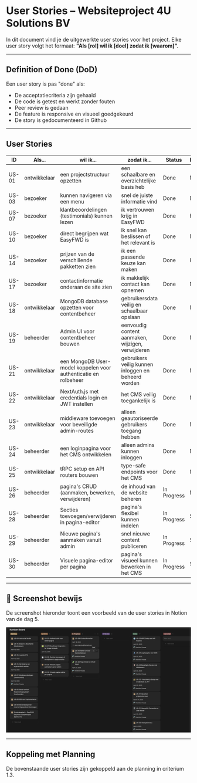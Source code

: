 # User Stories – Websiteproject 4U Solutions BV

In dit document vind je de uitgewerkte user stories voor het project.
Elke user story volgt het formaat: **"Als [rol] wil ik [doel] zodat ik [waarom]".**

---

## Definition of Done (DoD)

Een user story is pas "done" als:
- De acceptatiecriteria zijn gehaald
- De code is getest en werkt zonder fouten
- Peer review is gedaan
- De feature is responsive en visueel goedgekeurd
- De story is gedocumenteerd in Github

---

## User Stories

| ID     | Als...          | wil ik...                                         | zodat ik...                                     | Status        | Prioriteit | Uren |
|--------|------------------|--------------------------------------------------|------------------------------------------------|--------------|------------|------|
| US-01  | ontwikkelaar     | een projectstructuur opzetten                    | een schaalbare en overzichtelijke basis heb     | Done         | Must       | 2    |
| US-03  | bezoeker         | kunnen navigeren via een menu                   | snel de juiste informatie vind                  | Done         | Must       | 3    |
| US-07  | bezoeker         | klantbeoordelingen (testimonials) kunnen lezen  | ik vertrouwen krijg in EasyFWD                  | Done         | High       | 3    |
| US-10  | bezoeker         | direct begrijpen wat EasyFWD is                 | ik snel kan beslissen of het relevant is        | Done         | Must       | 3    |
| US-14  | bezoeker         | prijzen van de verschillende pakketten zien     | ik een passende keuze kan maken                 | Done         | High       | 3    |
| US-17  | bezoeker         | contactinformatie onderaan de site zien         | ik makkelijk contact kan opnemen                | Done         | Medium     | 2    |
| US-18  | ontwikkelaar     | MongoDB database opzetten voor contentbeheer    | gebruikersdata veilig en schaalbaar opslaan     | Done         | Must       | 2    |
| US-19  | beheerder        | Admin UI voor contentbeheer bouwen              | eenvoudig content aanmaken, wijzigen, verwijderen | Done      | Must       | 5    |
| US-21  | ontwikkelaar     | een MongoDB User-model koppelen voor authenticatie en rolbeheer | gebruikers veilig kunnen inloggen en beheerd worden | Done   | Must       | 4    |
| US-22  | ontwikkelaar     | NextAuth.js met credentials login en JWT instellen | het CMS veilig toegankelijk is                | Done         | Must       | 3    |
| US-23  | ontwikkelaar     | middleware toevoegen voor beveiligde admin-routes | alleen geautoriseerde gebruikers toegang hebben | Done         | Must       | 3    |
| US-24  | beheerder        | een loginpagina voor het CMS ontwikkelen        | alleen admins kunnen inloggen                   | Done         | Must       | 2    |
| US-25  | ontwikkelaar     | tRPC setup en API routers bouwen                | type-safe endpoints voor het CMS                | Done         | Must       | 4    |
| US-26  | beheerder        | pagina's CRUD (aanmaken, bewerken, verwijderen) | de inhoud van de website beheren                | In Progress  | Must       | 5    |
| US-28  | beheerder        | Secties toevoegen/verwijderen in pagina-editor  | pagina's flexibel kunnen indelen                | In Progress  | Should     | 3    |
| US-29  | beheerder        | Nieuwe pagina's aanmaken vanuit admin           | snel nieuwe content publiceren                  | In Progress  | Should     | 2    |
| US-30  | beheerder        | Visuele pagina-editor per pagina                | pagina's visueel kunnen bewerken in het CMS     | In Progress  | Should     | 2    |

---

## 📎 Screenshot bewijs

De screenshot hieronder toont een voorbeeld van de user stories in Notion van de dag 5.

![Notion Kanban Board](../bronnen/Screenshots/bewijs.png)

---

## Koppeling met Planning

De bovenstaande user stories zijn gekoppeld aan de planning in criterium 1.3.